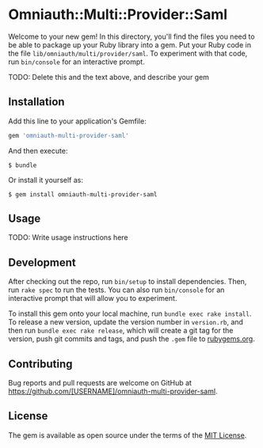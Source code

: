 # Omniauth::Multi::Provider::Saml

Welcome to your new gem! In this directory, you'll find the files you need to be able to package up your Ruby library into a gem. Put your Ruby code in the file `lib/omniauth/multi/provider/saml`. To experiment with that code, run `bin/console` for an interactive prompt.

TODO: Delete this and the text above, and describe your gem

## Installation

Add this line to your application's Gemfile:

```ruby
gem 'omniauth-multi-provider-saml'
```

And then execute:

    $ bundle

Or install it yourself as:

    $ gem install omniauth-multi-provider-saml

## Usage

TODO: Write usage instructions here

## Development

After checking out the repo, run `bin/setup` to install dependencies. Then, run `rake spec` to run the tests. You can also run `bin/console` for an interactive prompt that will allow you to experiment.

To install this gem onto your local machine, run `bundle exec rake install`. To release a new version, update the version number in `version.rb`, and then run `bundle exec rake release`, which will create a git tag for the version, push git commits and tags, and push the `.gem` file to [rubygems.org](https://rubygems.org).

## Contributing

Bug reports and pull requests are welcome on GitHub at https://github.com/[USERNAME]/omniauth-multi-provider-saml.


## License

The gem is available as open source under the terms of the [MIT License](http://opensource.org/licenses/MIT).

